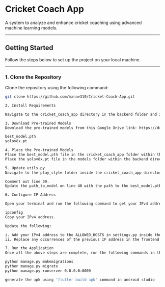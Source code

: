 # Cricket Coach App

A system to analyze and enhance cricket coaching using advanced machine learning models.

---

## Getting Started

Follow the steps below to set up the project on your local machine.

---

### 1. Clone the Repository

Clone the repository using the following command:

```bash
git clone https://github.com/manav310/Cricket-Coach-App.git

2. Install Requirements

Navigate to the cricket_coach_app directory in the backend folder and install the required dependencies: pip install -r requirements.txt

3. Download Pre-trained Models
Download the pre-trained models from this Google Drive link: https://drive.google.com/drive/u/0/folders/1fBm8pgQee1dxrFpvOL8LmvhJ7xJ5o4PG

best_model.pth
yolov8x.pt

4. Place the Pre-trained Models
Place the best_model.pth file in the cricket_coach_app folder within the backend directory.
Place the yolov8x.pt file in the models folder within the backend directory.

5. Update utils.py
Navigate to the play_style folder inside the cricket_coach_app directory in the backend and edit the utils.py file:

Comment out line 39.
Update the path_to_model on line 40 with the path to the best_model.pth file.

6. Configure IP Address

Open your terminal and run the following command to get your IPv4 address:

ipconfig
Copy your IPv4 address.

Update the following:

i. Add your IPv4 address to the ALLOWED_HOSTS in settings.py inside the cricket_coach directory.
ii. Replace any occurrences of the previous IP address in the frontend code files with your new IPv4 address.

7. Run the Application
Once all the above steps are complete, run the following commands in the backend directory:

python manage.py makemigrations
python manage.py migrate
python manage.py runserver 0.0.0.0:8000

generate the apk using 'flutter build apk' command in android studio
